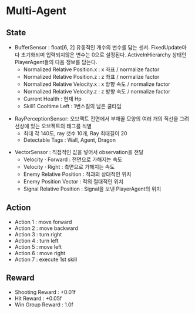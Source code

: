 # Multi-Agent

## State
* BufferSensor : float[6, 2] 유동적인 개수의 변수를 담는 센서. FixedUpdate마다 초기화되며 입력되지않은 변수는 0으로 설정된다. ActiveInHierarchy 상태인 PlayerAgent들의 다음 정보를 담는다.
  * Normalized Relative Position.x : x 좌표 / normalize factor
  * Normalized Relative Position.z : z 좌표 / normalize factor
  * Normalized Relative Velocity.x : x 방향 속도 / normalize factor
  * Normalized Relative Velocity.z : z 방향 속도 / normalize factor
  * Current Health : 현재 Hp
  * Skill1 Cooltime Left : 1번스킬의 남은 쿨타임
<!-- 그라운드 -10, 10 인데 normalize factor 20일 필요가 있나, 10이어야 하는거아닌가 -->
<!-- inverse transform 잘 동작하는지 확인해봐야할 필요있음 -->
<!-- MLagent 기본적으로 Normalize 있는지 확인해야함. 없으면 Hp나 쿨타임도 해줘야함-->
* RayPerceptionSensor: 오브젝트 전면에서 부채꼴 모양의 여러 개의 직선을 그려 선상에 있는 오브젝트의 태그를 식별
  * 최대 각 140도, ray 갯수 10개, Ray 최대길이 20
  * Detectable Tags : Wall, Agent, Dragon
<!-- Ray 3개 해야하는지? -->

* VectorSensor : 직접적인 값을 넣어서 observation을 전달
  * Velocity $\cdot$ Forward : 전면으로 가해지는 속도
  * Velocity $\cdot$ Right : 측면으로 가해지는 속도
  * Enemy Relative Position : 적과의 상대적인 위치
  * Enemy Position Vector : 적의 절대적인 위치
  * Signal Relative Position : Signal을 보낸 PlayerAgent의 위치
<!-- 1,2 는 scalar 인데 3,4,5는 vector 어떻게 들어가는지? -->

## Action
* Action 1 : move forward 
* Action 2 : move backward 
* Action 3 : turn right
* Action 4 : turn left
* Action 5 : move left 
* Action 6 : move right
* Action 7 : execute 1st skill 
<!-- 휴리스틱엔 없는 좌우이동이 있음 -->

## Reward
* Shooting Reward : +0.01f
* Hit Reward : +0.05f
* Win Group Reward : 1.0f


<!-- 플랫폼 여러개로 늘렸을 때 정상적인 obs가 들어오는지 확인할 필요있음. 이전에 실험시 학습이 안됐었음-->
<!-- num_env 를 늘렸을 때 학습이 빠르게되지 않았었음. 디버깅 필요 -->
<!-- time scale 늘릴 수 있는 방법을 찾을 필요가 있음. MlAgent는 최대 100배 빠르기가 가능-->
<!-- 최종적으로 몇 개, 어떤 형태로 Obs가 들어가는지 기술할 필요성 -->